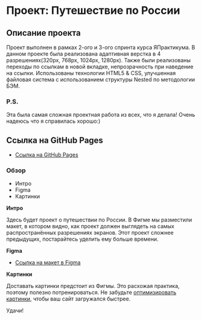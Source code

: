 # Проект: Путешествие по России

## Описание проекта

Проект выполнен в рамках 2-ого и 3-ого спринта курса ЯПрактикума. В данном проекте была реализована адаптивная верстка в 4 разрешениях(320px, 768px, 1024px, 1280px). Также были реализованы переходы по ссылкам в новой вкладке, непрозрачность при наведение на ссылки. Использованы технологии HTML5 & CSS, улучшенная файловая система с использованием структуры Nested по методологии БЭМ. 

### P.S.

Эта была самая сложная проектная работа из всех, что я делала! Очень надеюсь что я справилась хорошо:) 


## Ссылка на GitHub Pages

* [Ссылка на GitHub Pages](https://kilya265.github.io/russian-travel/index.html)

### Обзор
* Интро
* Figma
* Картинки

**Интро**

Здесь будет проект о путешествии по России.
В Фигме мы разместили макет, в котором видно, как проект должен выглядеть на самых распространённых разрешениях экранов.
Этот проект сложнее предыдущих, постарайтесь уделить ему больше времени.

**Figma**

* [Ссылка на макет в Figma](https://www.figma.com/file/5S2WSbEFL6awjVWJ0NWL8Q/Sprint-3_-Russia-_-desktop-mobile?node-id=28503%3A0)

**Картинки**

Доставать картинки предстоит из Фигмы. Это расхожая практика, поэтому полезно потренироваться.
Не забудьте [оптимизировать картинки](https://tinypng.com/), чтобы ваш сайт загружался быстрее.

Удачи!

